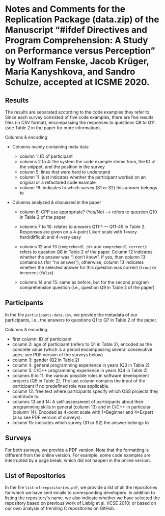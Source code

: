 Notes and Comments for the Replication Package (data.zip) of the Manuscript “#ifdef Directives and Program Comprehension: A Study on Performance versus Perception” by Wolfram Fenske, Jacob Krüger, Maria Kanyshkova, and Sandro Schulze, accepted at ICSME 2020.
========================================================================================================================================================

Results
-------

The results are separated according to the code examples they refer to. Since each survey consisted of five code examples, there are five results files (in CSV format), encompassing the responses to questions Q8 to Q11 (see Table 2 in the paper for more information).

Columns & encoding:

* Columns mainly containing meta data
  * column 1: ID of participant
  * columns 2 to 4: the system the code example stems from, the ID of the snippet, and the position in the survey
  * column 5: lines that were hard to understand
  * column 11: just indicates whether the participant worked on an original or a refactored code example
  * column 16: indicates to which survey (S1 or S2) this answer belongs to

* Columns analyzed & discussed in the paper
  * column 6: CPP use appropriate? (Yes/No) —> refers to question Q10 in Table 2 of the paper
  * columns 7 to 10: relates to answers Q11-1 — Q11-45 in Table 2. Responses are given on a 4-point Likert scale with 1=very hard/difficult and 4=very easy

  * columns 12 and 13 (``comprehend1.idk`` and ``comprehend1.correct``): refers to question Q8 in Table 2 of the paper. Column 12 indicates whether the answer was “i don’t know”. If yes, then column 13 contains ``NA`` (for “no answer”), otherwise, column 13 indicates whether the selected answer for this question was correct (``true``) or incorrect (``false``).

  * columns 14 and 15: same as before, but for the second program comprehension question (i.e., question Q9 in Table 2 of the paper)


Participants
------------

In the file ``participants-data.csv``, we provide the metadata of our participants, i.e., the answers to questions Q1 to Q7 in Table 2 of the paper.

Columns & encoding:

* first column: ID of participant
* column 2: age of participant (refers to Q1 in Table 2), encoded as the concrete value (which is a period encompassing several consecutive ages; see PDF version of the surveys below)
* column 3: gender (Q2 in Table 2)
* column 4: general programming experience in years (Q3 in Table 2)
* column 5: C/C++ programming experience in years (Q4 in Table 2)
* columns 6 to 11: the various possible roles in software development projects (Q5 in Table 2). The last column contains the input of the participant if no predefined role was applicable.
* column 12: free text where participants specify which OSS projects they contribute to.
* columns 13 and 14: A self-assessment of participants about their programming skills in general (column 13) and in C/C++ in particular (column 14). Encoded as 4-point scale with 1=Beginner and 4=Expert (also see PDF version of surveys).
* column 15: indicates which survey (S1 or S2) the answer belongs to


Surveys
-------

For both surveys, we provide a PDF version. Note that the formatting is different from the online version. For example, some code examples are interrupted by a page break, which did not happen in the online version.


List of Repositories
--------------------

In the file ``list-of-repositories.pdf``, we provide a list of all the repositories for which we have sent emails to corresponding developers. In addition to listing the repository's name, we also indicate whether we have selected the repository based on previous work of Liebig et al. (ICSE 2010) or based on our own analysis of trending C repositories on GitHub.

